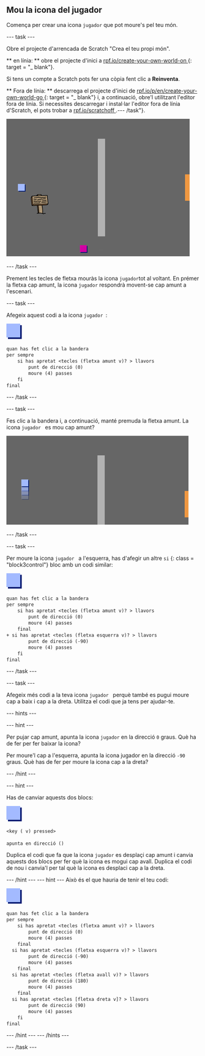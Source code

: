 ## Mou la icona del jugador

Comença per crear una icona ` jugador ` que pot moure's pel teu món.

\--- task \---

Obre el projecte d'arrencada de Scratch "Crea el teu propi món".

** en línia: ** obre el projecte d'inici a [ rpf.io/create-your-own-world-on ](http://rpf.io/create-your-own-world-on) {: target = "_ blank"}.

Si tens un compte a Scratch pots fer una còpia fent clic a **Reinventa**.

** Fora de línia: ** descarrega el projecte d'inici de [ rpf.io/p/en/create-your-own-world-go ](http://rpf.io/p/en/create-your-own-world-go) {: target = "_ blank"} i, a continuació, obre'l utilitzant l'editor fora de línia. Si necessites descarregar i instal·lar l'editor fora de línia d'Scratch, el pots trobar a [ rpf.io/scratchoff ](https://rpf.io/scratchoff).\--- /task"}.

![captura de pantalla](images/world-starter.png)

\--- /task \---

Prement les tecles de fletxa mouràs la icona ` jugador `tot al voltant. En prémer la fletxa cap amunt, la icona ` jugador ` respondrà movent-se cap amunt a l'escenari.

\--- task \---

Afegeix aquest codi a la icona `jugador `:

![jugador](images/player.png)

```blocks3
quan has fet clic a la bandera
per sempre
    si has apretat <tecles (fletxa amunt v)? > llavors
        punt de direcció (0)
        moure (4) passes
    fi
final
```

\--- /task \---

\--- task \---

Fes clic a la bandera i, a continuació, manté premuda la fletxa amunt. La icona `jugador ` es mou cap amunt?

![captura de pantalla](images/world-up.png)

\--- /task \---

\--- task \---

Per moure la icona `jugador ` a l'esquerra, has d'afegir un altre ` si ` {: class = "block3control"} bloc amb un codi similar:

![jugador](images/player.png)

```blocks3
quan has fet clic a la bandera
per sempre
    si has apretat <tecles (fletxa amunt v)? > llavors
        punt de direcció (0)
        moure (4) passes
    final
+ si has apretat <tecles (fletxa esquerra v)? > llavors
        punt de direcció (-90)
        moure (4) passes
    fi
final
```

\--- /task \---

\--- task \---

Afegeix més codi a la teva icona `jugador ` perquè també es pugui moure cap a baix i cap a la dreta. Utilitza el codi que ja tens per ajudar-te.

\--- hints \---

\--- hint \---

Per pujar cap amunt, apunta la icona ` jugador ` en la direcció ` 0 ` graus. Què ha de fer per fer baixar la icona?

Per moure'l cap a l'esquerra, apunta la icona jugador en la direcció ` -90 ` graus. Què has de fer per moure la icona cap a la dreta?

\--- /hint \---

\--- hint \---

Has de canviar aquests dos blocs:

![jugador](images/player.png)

```blocks3
<key ( v) pressed>

apunta en direcció ()
```

Duplica el codi que fa que la icona ` jugador ` es desplaçi cap amunt i canvia aquests dos blocs per fer què la icona es mogui cap avall. Duplica el codi de nou i canvia'l per tal què la icona es desplaci cap a la dreta.

\--- /hint \--- \--- hint \--- Això és el que hauria de tenir el teu codi:

![jugador](images/player.png)

```blocks3
quan has fet clic a la bandera
per sempre
    si has apretat <tecles (fletxa amunt v)? > llavors
        punt de direcció (0)
        moure (4) passes
    final
  si has apretat <tecles (fletxa esquerra v)? > llavors
        punt de direcció (-90)
        moure (4) passes
    final
  si has apretat <tecles (fletxa avall v)? > llavors
        punt de direcció (180)
        moure (4) passes
    final
  si has apretat <tecles [fletxa dreta v]? > llavors
        punt de direcció (90)
        moure (4) passes
    fi
final
```

\--- /hint \--- \--- /hints \---

\--- /task \---